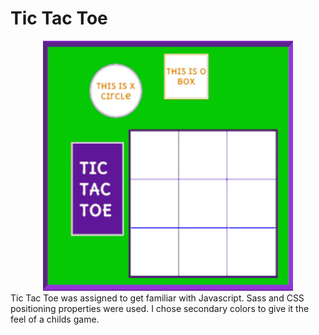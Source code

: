 # Tic Tac Toe
<div align="center">
<img src="https://github.com/maresThere/tic-tac-toe/blob/master/Kapture.gif" width="400" height="400" />
</div>
Tic Tac Toe was assigned to get familiar with Javascript. Sass and CSS positioning properties were used. I chose secondary colors to give it the feel of a childs game.
